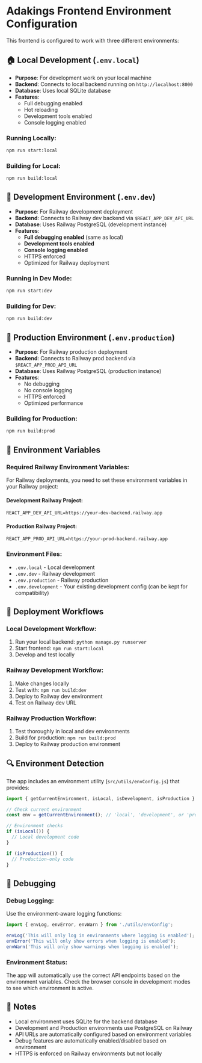 # Adakings Frontend Environment Configuration

This frontend is configured to work with three different environments:

## 🏠 Local Development (`.env.local`)
- **Purpose**: For development work on your local machine
- **Backend**: Connects to local backend running on `http://localhost:8000`
- **Database**: Uses local SQLite database
- **Features**: 
  - Full debugging enabled
  - Hot reloading
  - Development tools enabled
  - Console logging enabled

### Running Locally:
```bash
npm run start:local
```

### Building for Local:
```bash
npm run build:local
```

## 🚧 Development Environment (`.env.dev`)
- **Purpose**: For Railway development deployment
- **Backend**: Connects to Railway dev backend via `$REACT_APP_DEV_API_URL`
- **Database**: Uses Railway PostgreSQL (development instance)
- **Features**:
  - **Full debugging enabled** (same as local)
  - **Development tools enabled**
  - **Console logging enabled**
  - HTTPS enforced
  - Optimized for Railway deployment

### Running in Dev Mode:
```bash
npm run start:dev
```

### Building for Dev:
```bash
npm run build:dev
```

## 🚀 Production Environment (`.env.production`)
- **Purpose**: For Railway production deployment
- **Backend**: Connects to Railway prod backend via `$REACT_APP_PROD_API_URL`
- **Database**: Uses Railway PostgreSQL (production instance)
- **Features**:
  - No debugging
  - No console logging
  - HTTPS enforced
  - Optimized performance

### Building for Production:
```bash
npm run build:prod
```

## 🔧 Environment Variables

### Required Railway Environment Variables:
For Railway deployments, you need to set these environment variables in your Railway project:

#### Development Railway Project:
```
REACT_APP_DEV_API_URL=https://your-dev-backend.railway.app
```

#### Production Railway Project:
```
REACT_APP_PROD_API_URL=https://your-prod-backend.railway.app
```

### Environment Files:
- `.env.local` - Local development
- `.env.dev` - Railway development
- `.env.production` - Railway production
- `.env.development` - Your existing development config (can be kept for compatibility)

## 🚀 Deployment Workflows

### Local Development Workflow:
1. Run your local backend: `python manage.py runserver`
2. Start frontend: `npm run start:local`
3. Develop and test locally

### Railway Development Workflow:
1. Make changes locally
2. Test with: `npm run build:dev`
3. Deploy to Railway dev environment
4. Test on Railway dev URL

### Railway Production Workflow:
1. Test thoroughly in local and dev environments
2. Build for production: `npm run build:prod`
3. Deploy to Railway production environment

## 🔍 Environment Detection

The app includes an environment utility (`src/utils/envConfig.js`) that provides:

```javascript
import { getCurrentEnvironment, isLocal, isDevelopment, isProduction } from './utils/envConfig';

// Check current environment
const env = getCurrentEnvironment(); // 'local', 'development', or 'production'

// Environment checks
if (isLocal()) {
  // Local development code
}

if (isProduction()) {
  // Production-only code
}
```

## 🐛 Debugging

### Debug Logging:
Use the environment-aware logging functions:

```javascript
import { envLog, envError, envWarn } from './utils/envConfig';

envLog('This will only log in environments where logging is enabled');
envError('This will only show errors when logging is enabled');
envWarn('This will only show warnings when logging is enabled');
```

### Environment Status:
The app will automatically use the correct API endpoints based on the environment variables. Check the browser console in development modes to see which environment is active.

## 📝 Notes

- Local environment uses SQLite for the backend database
- Development and Production environments use PostgreSQL on Railway
- API URLs are automatically configured based on environment variables
- Debug features are automatically enabled/disabled based on environment
- HTTPS is enforced on Railway environments but not locally
